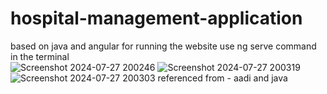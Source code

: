 # hospital-management-application
based on java and angular for running the website use ng serve command in the terminal  
![Screenshot 2024-07-27 200246](https://github.com/user-attachments/assets/02d28cd9-05f1-44b3-9e55-cf502ef303d6)
![Screenshot 2024-07-27 200319](https://github.com/user-attachments/assets/5d407b1d-0ed0-4abb-8e71-2b6e604141ce)
![Screenshot 2024-07-27 200303](https://github.com/user-attachments/assets/57f909e3-16cd-4572-ae3a-f7c4aee38301)
referenced from - aadi and java
